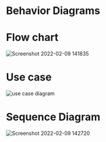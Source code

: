 # Behavior Diagrams
# Flow chart

![Screenshot 2022-02-09 141835](https://user-images.githubusercontent.com/98829253/153159178-1c56a9c6-b4c6-4eb8-ad15-2874ba1c1c57.png)
# Use case
![use case diagram](https://user-images.githubusercontent.com/98829253/153533639-829da133-a6b7-4071-b80f-436152cbe92c.png)


# Sequence Diagram
![Screenshot 2022-02-09 142720](https://user-images.githubusercontent.com/98829253/153160749-ed88b488-109c-49c6-b9d9-7bd410317685.png)


